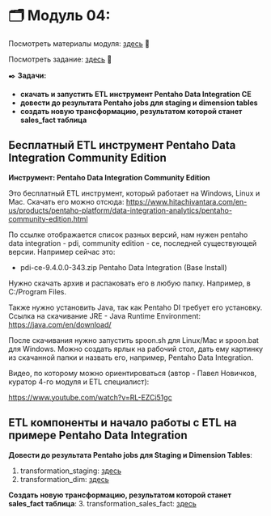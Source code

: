 # 🗂️ Модуль 04: 
Посмотреть материалы модуля: [здесь](https://github.com/Data-Learn/data-engineering/tree/master/DE-101%20Modules/Module04 "здесь") 📑


Посмотреть задание: [здесь](https://github.com/Data-Learn/data-engineering/tree/master/DE-101%20Modules/Module04/DE%20-%20101%20Lab%204.4 "здесь") 👀


✒️ **Задачи:** 
- **скачать и запустить ETL инструмент Pentaho Data Integration CE**
- **довести до результата Pentaho jobs для staging и dimension tables**
- **создать новую трансформацию, результатом которой станет sales_fact таблица**


## Бесплатный ETL инструмент Pentaho Data Integration Community Edition
**Инструмент: Pentaho Data Integration Community Edition**


Это бесплатный ETL инструмент, который работает на Windows, Linux и Mac. Скачать его можно отсюда:
https://www.hitachivantara.com/en-us/products/pentaho-platform/data-integration-analytics/pentaho-community-edition.html 


По ссылке отображается список разных версий, нам нужен pentaho data integration - pdi, community edition - ce, последней существующей версии. Например сейчас это:


- pdi-ce-9.4.0.0-343.zip           Pentaho Data Integration (Base Install) 


Нужно скачать архив и распаковать его в любую папку. Например, в C:/Program Files.


Также нужно установить Java, так как Pentaho DI требует его установку. 
Ссылка на скачивание JRE - Java Runtime Environment: https://java.com/en/download/ 

После скачивания нужно запустить spoon.sh для Linux/Mac и spoon.bat для Windows. Можно создать ярлык на рабочий стол, дать ему картинку из скачанной папки и назвать его, например, Pentaho Data Integration.

Видео, по которому можно ориентироваться (автор - Павел Новичков, куратор 4-го модуля и ETL специалист): 


https://www.youtube.com/watch?v=RL-EZCi51gc 

## ETL компоненты и начало работы с ETL на примере Pentaho Data Integration


**Довести до результата Pentaho jobs для Staging и Dimension Tables**:
1. transformation_staging: [здесь](https://github.com/Malakhova-Natalya/Data_Learn/blob/main/DE-101/Module_04/transformation_staging.ktr "здесь")
2. transformation_dim: [здесь](https://github.com/Malakhova-Natalya/Data_Learn/blob/main/DE-101/Module_04/transformation_dim.ktr "здесь")


**Создать новую трансформацию, результатом которой станет sales_fact таблица**:
3. transformation_sales_fact: [здесь](https://github.com/Malakhova-Natalya/Data_Learn/blob/main/DE-101/Module_04/transformation_sales_fact.ktr "здесь")
